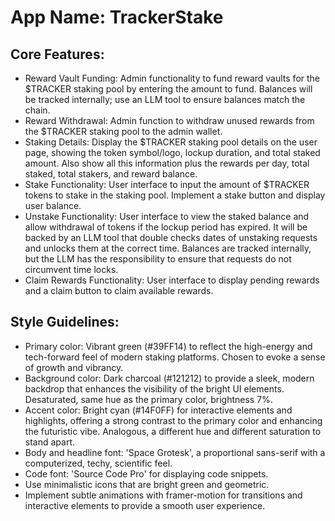 # **App Name**: TrackerStake

## Core Features:

- Reward Vault Funding: Admin functionality to fund reward vaults for the $TRACKER staking pool by entering the amount to fund. Balances will be tracked internally; use an LLM tool to ensure balances match the chain.
- Reward Withdrawal: Admin function to withdraw unused rewards from the $TRACKER staking pool to the admin wallet.
- Staking Details: Display the $TRACKER staking pool details on the user page, showing the token symbol/logo, lockup duration, and total staked amount. Also show all this information plus the rewards per day, total staked, total stakers, and reward balance.
- Stake Functionality: User interface to input the amount of $TRACKER tokens to stake in the staking pool. Implement a stake button and display user balance.
- Unstake Functionality: User interface to view the staked balance and allow withdrawal of tokens if the lockup period has expired. It will be backed by an LLM tool that double checks dates of unstaking requests and unlocks them at the correct time. Balances are tracked internally, but the LLM has the responsibility to ensure that requests do not circumvent time locks.
- Claim Rewards Functionality: User interface to display pending rewards and a claim button to claim available rewards.

## Style Guidelines:

- Primary color: Vibrant green (#39FF14) to reflect the high-energy and tech-forward feel of modern staking platforms. Chosen to evoke a sense of growth and vibrancy.
- Background color: Dark charcoal (#121212) to provide a sleek, modern backdrop that enhances the visibility of the bright UI elements. Desaturated, same hue as the primary color, brightness 7%.
- Accent color: Bright cyan (#14F0FF) for interactive elements and highlights, offering a strong contrast to the primary color and enhancing the futuristic vibe. Analogous, a different hue and different saturation to stand apart.
- Body and headline font: 'Space Grotesk', a proportional sans-serif with a computerized, techy, scientific feel.
- Code font: 'Source Code Pro' for displaying code snippets.
- Use minimalistic icons that are bright green and geometric.
- Implement subtle animations with framer-motion for transitions and interactive elements to provide a smooth user experience.
